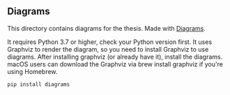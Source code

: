 ## Diagrams

This directory contains diagrams for the thesis. Made with [Diagrams](https://diagrams.mingrammer.com/). 

It requires Python 3.7 or higher, check your Python version first.
It uses Graphviz to render the diagram, so you need to install Graphviz to use diagrams. After installing graphviz (or already have it), install the diagrams.
macOS users can download the Graphviz via brew install graphviz if you're using Homebrew.

```bash
pip install diagrams
```